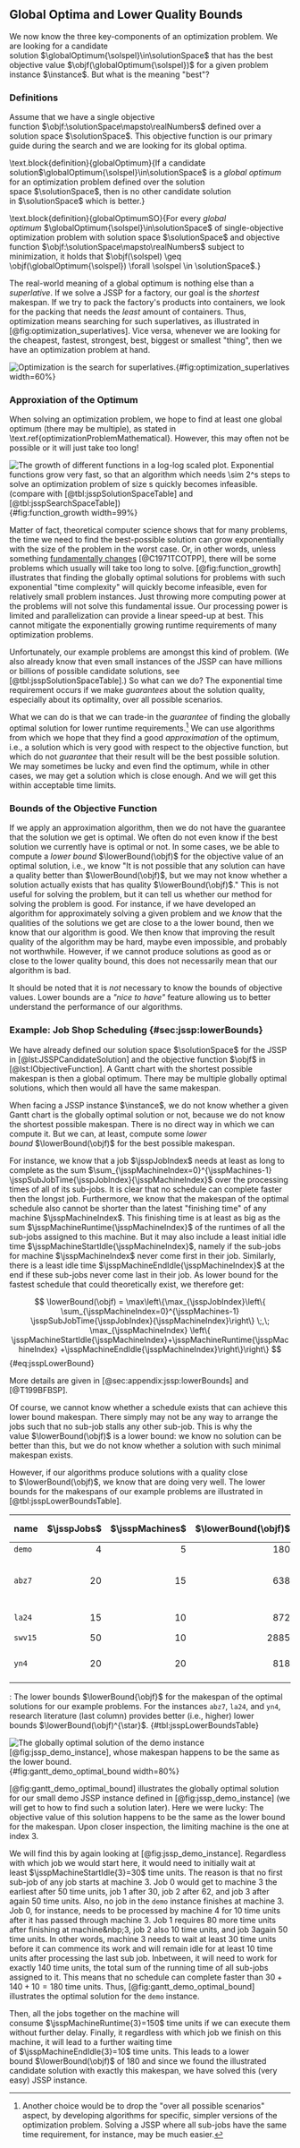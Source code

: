 ## Global Optima and Lower Quality Bounds

We now know the three key-components of an optimization problem.
We are looking for a candidate solution&nbsp;$\globalOptimum{\solspel}\in\solutionSpace$ that has the best objective value&nbsp;$\objf(\globalOptimum{\solspel})$ for a given problem instance&nbsp;$\instance$.
But what is the meaning "best"?

### Definitions

Assume that we have a single objective function&nbsp;$\objf:\solutionSpace\mapsto\realNumbers$ defined over a solution space&nbsp;$\solutionSpace$.
This objective function is our primary guide during the search and we are looking for its global optima.

\text.block{definition}{globalOptimum}{If a candidate solution$\globalOptimum{\solspel}\in\solutionSpace$ is a *global optimum* for an optimization problem defined over the solution space&nbsp;$\solutionSpace$, then is no other candidate solution in&nbsp;$\solutionSpace$ which is better.}

\text.block{definition}{globalOptimumSO}{For every *global optimum*&nbsp;$\globalOptimum{\solspel}\in\solutionSpace$ of single-objective optimization problem with solution space&nbsp;$\solutionSpace$ and objective function&nbsp;$\objf:\solutionSpace\mapsto\realNumbers$ subject to minimization, it holds that $\objf(\solspel) \geq \objf(\globalOptimum{\solspel}) \forall \solspel \in \solutionSpace$.}

The real-world meaning of a global optimum is nothing else than a *superlative*.
If we solve a JSSP for a factory, our goal is the *shortest* makespan.
If we try to pack the factory's products into containers, we look for the packing that needs the *least* amount of containers.
Thus, optimization means searching for such superlatives, as illustrated in [@fig:optimization_superlatives].
Vice versa, whenever we are looking for the cheapest, fastest, strongest, best, biggest or smallest "thing", then we have an optimization problem at hand.

![Optimization is the search for superlatives.](\relative.path{optimization_superlatives.svgz}){#fig:optimization_superlatives width=60%}

### Approxiation of the Optimum

When solving an optimization problem, we hope to find at least one global optimum (there may be multiple), as stated in \text.ref{optimizationProblemMathematical}.
However, this may often not be possible or it will just take too long!

![The growth of different functions in a log-log scaled plot. Exponential functions grow very fast, so that an algorithm which needs&nbsp;$\sim 2^s$ steps to solve an optimization problem of size&nbsp;$s$ quickly becomes infeasible. (compare with [@tbl:jsspSolutionSpaceTable] and [@tbl:jsspSearchSpaceTable])](\relative.path{function_growth.svgz}){#fig:function_growth width=99%}

Matter of fact, theoretical computer science shows that for many problems, the time we need to find the best-possible solution can grow exponentially with the size of the problem in the worst case.
Or, in other words, unless something [fundamentally changes](http://en.wikipedia.org/wiki/P_versus_NP_problem)&nbsp;[@C1971TCOTPP], there will be some problems which usually will take too long to solve.
[@fig:function_growth] illustrates that finding the globally optimal solutions for problems with such exponential "time complexity" will quickly become infeasible, even for relatively small problem instances.
Just throwing more computing power at the problems will not solve this fundamental issue.
Our processing power is limited and parallelization can provide a linear speed-up at best.
This cannot mitigate the exponentially growing runtime requirements of many optimization problems.

Unfortunately, our example problems are amongst this kind of problem.
(We also already know that even small instances of the JSSP can have millions or billions of possible candidate solutions, see [@tbl:jsspSolutionSpaceTable].)
So what can we do?
The exponential time requirement occurs if we make *guarantees* about the solution quality, especially about its optimality, over all possible scenarios.

What we can do is that we can trade-in the *guarantee* of finding the globally optimal solution for lower runtime requirements.[^npruntimeother]
We can use algorithms from which we hope that they find a good *approximation* of the optimum, i.e., a solution which is very good with respect to the objective function, but which do not *guarantee* that their result will be the best possible solution.
We may sometimes be lucky and even find the optimum, while in other cases, we may get a solution which is close enough.
And we will get this within acceptable time limits.

[^npruntimeother]: Another choice would be to drop the "over all possible scenarios" aspect, by developing algorithms for specific, simpler versions of the optimization problem.
Solving a JSSP where all sub-jobs have the same time requirement, for instance, may be much easier.

### Bounds of the Objective Function

If we apply an approximation algorithm, then we do not have the guarantee that the solution we get is optimal.
We often do not even know if the best solution we currently have is optimal or not.
In some cases, we be able to compute a *lower bound*&nbsp;$\lowerBound(\objf)$ for the objective value of an optimal solution, i.e., we know "It is not possible that any solution can have a quality better than $\lowerBound(\objf)$, but we may not know whether a solution actually exists that has quality&nbsp;$\lowerBound(\objf)$."
This is not useful for solving the problem, but it can tell us whether our method for solving the problem is good.
For instance, if we have developed an algorithm for approximately solving a given problem and we *know* that the qualities of the solutions we get are close to a the lower bound, then we know that our algorithm is good.
We then know that improving the result quality of the algorithm may be hard, maybe even impossible, and probably not worthwhile.
However, if we cannot produce solutions as good as or close to the lower quality bound, this does not necessarily mean that our algorithm is bad.

It should be noted that it is *not* necessary to know the bounds of objective values.
Lower bounds are a *"nice to have"* feature allowing us to better understand the performance of our algorithms.

### Example: Job Shop Scheduling {#sec:jssp:lowerBounds}

We have already defined our solution space&nbsp;$\solutionSpace$ for the JSSP in [@lst:JSSPCandidateSolution] and the objective function&nbsp;$\objf$ in [@lst:IObjectiveFunction].
A Gantt chart with the shortest possible makespan is then a global optimum.
There may be multiple globally optimal solutions, which then would all have the same makespan.

When facing a JSSP instance&nbsp;$\instance$, we do not know whether a given Gantt chart is the globally optimal solution or not, because we do not know the shortest possible makespan.
There is no direct way in which we can compute it.
But we can, at least, compute some *lower bound*&nbsp;$\lowerBound(\objf)$ for the best possible makespan.

For instance, we know that a job&nbsp;$\jsspJobIndex$ needs at least as long to complete as the sum&nbsp;$\sum_{\jsspMachineIndex=0}^{\jsspMachines-1} \jsspSubJobTime{\jsspJobIndex}{\jsspMachineIndex}$ over the processing times of all of its sub-jobs.
It is clear that no schedule can complete faster then the longst job.
Furthermore, we know that the makespan of the optimal schedule also cannot be shorter than the latest "finishing time" of any machine&nbsp;$\jsspMachineIndex$.
This finishing time is at least as big as the sum&nbsp;$\jsspMachineRuntime{\jsspMachineIndex}$ of the runtimes of all the sub-jobs assigned to this machine.
But it may also include a least initial idle time&nbsp;$\jsspMachineStartIdle{\jsspMachineIndex}$, namely if the sub-jobs for machine&nbsp;$\jsspMachineIndex$ never come first in their job.
Similarly, there is a least idle time&nbsp;$\jsspMachineEndIdle{\jsspMachineIndex}$ at the end if these sub-jobs never come last in their job.
As lower bound for the fastest schedule that could theoretically exist, we therefore get:

$$ \lowerBound(\objf) = \max\left\{\max_{\jsspJobIndex}\left\{ \sum_{\jsspMachineIndex=0}^{\jsspMachines-1} \jsspSubJobTime{\jsspJobIndex}{\jsspMachineIndex}\right\} \;,\; \max_{\jsspMachineIndex} \left\{ \jsspMachineStartIdle{\jsspMachineIndex}+\jsspMachineRuntime{\jsspMachineIndex} +\jsspMachineEndIdle{\jsspMachineIndex}\right\}\right\} $$ {#eq:jsspLowerBound}

More details are given in [@sec:appendix:jssp:lowerBounds] and [@T199BFBSP].

Of course, we cannot know whether a schedule exists that can achieve this lower bound makespan.
There simply may not be any way to arrange the jobs such that no sub-job stalls any other sub-job.
This is why the value&nbsp;$\lowerBound(\objf)$ is a lower bound: we know no solution can be better than this, but we do not know whether a solution with such minimal makespan exists.

However, if our algorithms produce solutions with a quality close to&nbsp;$\lowerBound(\objf)$, we know that are doing very well.
The lower bounds for the makespans of our example problems are illustrated in [@tbl:jsspLowerBoundsTable].

|name|$\jsspJobs$|$\jsspMachines$|$\lowerBound(\objf)$|$\lowerBound(\objf)^{\star}$|source for&nbsp;$\lowerBound{\objf}^{\star}$
|:--|--:|--:|--:|--:|:--|
`demo`|4|5|180|180|[@eq:jsspLowerBound]
`abz7`|20|15|638|656|[@MF1975OSWRTADDTMML; @VLS2015FDSFCBS; @VLS2015FDSFCBSDER; @vH2015JSIAS]
`la24`|15|10|872|935|[@AC1991ACSOTJSSP; @vH2015JSIAS]
`swv15`|50|10|2885|2885|[@eq:jsspLowerBound]
`yn4`|20|20|818|929|[@VLS2015FDSFCBS; @VLS2015FDSFCBSDER; @vH2015JSIAS]

: The lower bounds&nbsp;$\lowerBound{\objf}$ for the makespan of the optimal solutions for our example problems. For the instances `abz7`, `la24`, and `yn4`, research literature (last column) provides better (i.e., higher) lower bounds&nbsp;$\lowerBound(\objf)^{\star}$. {#tbl:jsspLowerBoundsTable}

![The globally optimal solution of the demo instance [@fig:jssp_demo_instance], whose makespan happens to be the same as the lower bound.](\relative.path{gantt_demo_optimal_bound.svgz}){#fig:gantt_demo_optimal_bound width=80%}

[@fig:gantt_demo_optimal_bound] illustrates the globally optimal solution for our small demo JSSP instance defined in [@fig:jssp_demo_instance] (we will get to how to find such a solution later).
Here we were lucky: The objective value of this solution happens to be the same as the lower bound for the makespan.
Upon closer inspection, the limiting machine is the one at index&nbsp;3.

We will find this by again looking at [@fig:jssp_demo_instance].
Regardless with which job we would start here, it would need to initially wait at least&nbsp;$\jsspMachineStartIdle{3}=30$ time units.
The reason is that no first sub-job of any job starts at machine&nbsp;3.
Job&nbsp;0 would get to machine&nbsp;3 the earliest after 50&nbsp;time units, job&nbsp;1 after&nbsp;30, job&nbsp;2 after&nbsp;62, and job&nbsp;3 after again 50&nbsp;time units.
Also, no job in the `demo` instance finishes at machine&nbsp;3.
Job&nbsp;0, for instance, needs to be processed by machine&nbsp;4 for 10&nbsp;time units after it has passed through machine&nbsp;3.
Job&nbsp;1 requires 80&nbsp;more time units after finishing at machine&nbp;3, job&nbsp;2 also 10&nbsp;time units, and job&nbsp;3again&nbsp;50 time units.
In other words, machine&nbsp;3 needs to wait at least 30&nbsp;time units before it can commence its work and will remain idle for at least 10&nbsp;time units after processing the last sub job.
Inbetween, it will need to work for exactly&nbsp;140 time units, the total sum of the running time of all sub-jobs assigned to it.
This means that no schedule can complete faster than $30+140+10=180$ time units.
Thus, [@fig:gantt_demo_optimal_bound] illustrates the optimal solution for the `demo` instance.

Then, all the jobs together on the machine will consume&nbsp;$\jsspMachineRuntime{3}=150$ time units if we can execute them without further delay.
Finally, it regardless with which job we finish on this machine, it will lead to a further waiting time of&nbsp;$\jsspMachineEndIdle{3}=10$ time units.
This leads to a lower bound&nbsp;$\lowerBound(\objf)$ of&nbsp;180 and since we found the illustrated candidate solution with exactly this makespan, we have solved this (very easy) JSSP instance.
